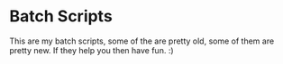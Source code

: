# Batch Scripts

This are my batch scripts, some of the are pretty old, some of them are pretty new. If they help you then have fun. :)
